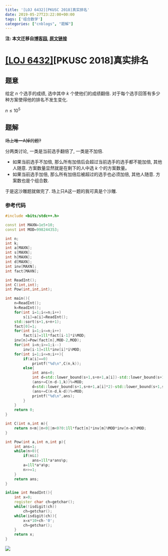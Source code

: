```yaml
---
title: '[LOJ 6432][PKUSC 2018]真实排名'
date: 2019-05-27T23:22:00+00:00
tags: ['组合数学']
categories: ["cnblogs", "题解"]
---
```

**注: 本文迁移自[博客园](https://rvalue.cnblogs.com), [原文链接](http://www.cnblogs.com/rvalue/archive/2019/05/28/10934967.html)**

# [[LOJ 6432]](https://loj.ac/problem/6432)[PKUSC 2018]真实排名

## 题意

给定 $n$ 个选手的成绩, 选中其中 $k$ 个使他们的成绩翻倍. 对于每个选手回答有多少种方案使得他的排名不发生变化.

$n\le 10^5$

## 题解

~~场上唯一A掉的题?~~

分两类讨论, 一类是当前选手翻倍了, 一类是不加倍. 

+ 如果当前选手不加倍, 那么所有加倍后会超过当前选手的选手都不能加倍, 其他人随意. 方案数量显然就是在剩下的人中选 $k$ 个的方案数量。
+ 如果当前选手加倍, 那么所有加倍后被超过的选手也必须加倍, 其他人随意. 方案数也是个组合数.

于是这沙雕题就做完了. 场上只A这一题的我可真是个沙雕.

### 参考代码

```cpp
#include <bits/stdc++.h>

const int MAXN=1e5+10;
const int MOD=998244353;

int n;
int k;
int a[MAXN];
int s[MAXN];
int h[MAXN];
int d[MAXN];
int inv[MAXN];
int fact[MAXN];

int ReadInt();
int C(int,int);
int Pow(int,int,int);

int main(){
	n=ReadInt();
	k=ReadInt();
	for(int i=1;i<=n;i++)
		s[i]=a[i]=ReadInt();
	std::sort(s+1,s+n+1);
	fact[0]=1;
	for(int i=1;i<=n;i++)
		fact[i]=1ll*fact[i-1]*i%MOD;
	inv[n]=Pow(fact[n],MOD-2,MOD);
	for(int i=n;i>=1;i--)
		inv[i-1]=1ll*inv[i]*i%MOD;
	for(int i=1;i<=n;i++){
		if(a[i]==0)
			printf("%d\n",C(n,k));
		else{
			int ans=0;
			int d=std::lower_bound(s+1,s+n+1,a[i])-std::lower_bound(s+1,s+n+1,(a[i]+1)/2);
			(ans+=C(n-d-1,k))%=MOD;
			d=std::lower_bound(s+1,s+n+1,a[i]*2)-std::lower_bound(s+1,s+n+1,a[i]);
			(ans+=C(n-d,k-d))%=MOD;
			printf("%d\n",ans);
		}
	}
	return 0;
}

int C(int n,int m){
	return n<m||n<0||m<0?0:1ll*fact[n]*inv[m]%MOD*inv[n-m]%MOD;
}

int Pow(int a,int n,int p){
	int ans=1;
	while(n>0){
		if(n&1)
			ans=1ll*a*ans%p;
		a=1ll*a*a%p;
		n>>=1;
	}
	return ans;
}

inline int ReadInt(){
	int x=0;
	register char ch=getchar();
	while(!isdigit(ch))
		ch=getchar();
	while(isdigit(ch)){
		x=x*10+ch-'0';
		ch=getchar();
	}
	return x;
}

```

![](https://pic.rvalue.moe/2021/08/02/ffd4c4f5bf991.jpg)
